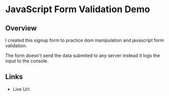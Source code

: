 # JavaScript Form Validation Demo

## Overview

I created this signup form to practice dom manipulation and javascript form validation.

The form doesn't send the data submited to any server instead it logs the input to the console.

## Links

- Live Url: []()

